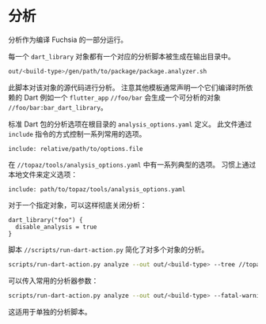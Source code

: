 <!-- # Analysis -->
# 分析


<!-- Analysis is run as part of the Fuchsia build. -->

分析作为编译 Fuchsia 的一部分运行。

<!--
For each `dart_library` target, an analysis script gets
also generated in the output directory under:
```sh
out/<build-type>/gen/path/to/package/package.analyzer.sh
```
Running this script will perform an analysis of the target's sources.
Note that other templates usually define a Dart library they build upon. For
example, a `flutter_app` `//foo/bar` will yield a `//foo/bar:bar_dart_library`
target which can also be analyzed.
-->

每一个 `dart_library` 对象都有一个对应的分析脚本被生成在输出目录中。
```sh
out/<build-type>/gen/path/to/package/package.analyzer.sh
```
此脚本对该对象的源代码进行分析。
注意其他模板通常声明一个它们编译时所依赖的 Dart 例如一个 `flutter_app` `//foo/bar` 会生成一个可分析的对象 `//foo/bar:bar_dart_library`。

<!--Dart
As with standard Dart packages, analysis options are defined in an
`analysis_options.yaml` file, which must be placed at the package root.
This file may refer to a common set of options by way of an `include` directive:
```
include: relative/path/to/options.file
```
A canonical set is available at `//topaz/tools/analysis_options.yaml`.
It is customary to merely include that set from a local options file:
```
include: path/to/topaz/tools/analysis_options.yaml
```
-->

标准 Dart 包的分析选项在根目录的 `analysis_options.yaml` 定义。
此文件通过 `include` 指令的方式控制一系列常用的选项。
```
include: relative/path/to/options.file
```
在 `//topaz/tools/analysis_options.yaml` 中有一系列典型的选项。
习惯上通过本地文件来定义选项：
```
include: path/to/topaz/tools/analysis_options.yaml
```

<!--
Analysis may be disabled altogether for a given target with:
```
dart_library("foo") {
  disable_analysis = true
}
```
-->

对于一个指定对象，可以这样彻底关闭分析：
```
dart_library("foo") {
  disable_analysis = true
}
```

<!--
The `//scripts/run-dart-action.py` script makes it easy to run the analysis over
multiple targets:
```sh
scripts/run-dart-action.py analyze --out out/<build-type> --tree //topaz/shell/*
```

Regular analyzer flags may also be passed:
```sh
scripts/run-dart-action.py analyze --out out/<build-type> --fatal-warnings --lints
```
This holds true for the individual analysis scripts.
-->

脚本 `//scripts/run-dart-action.py` 简化了对多个对象的分析。
```sh
scripts/run-dart-action.py analyze --out out/<build-type> --tree //topaz/shell/*
```

可以传入常用的分析器参数：
```sh
scripts/run-dart-action.py analyze --out out/<build-type> --fatal-warnings --lints
```
这适用于单独的分析脚本。